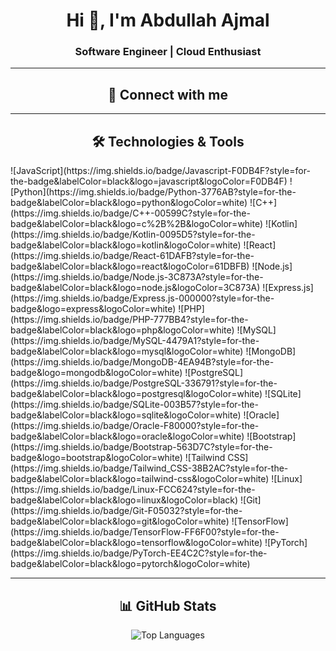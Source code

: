 <h1 align="center">Hi 👋, I'm Abdullah Ajmal</h1>
<h3 align="center">Software Engineer | Cloud Enthusiast</h3>

---

<h2 align="center">🚀 Connect with me</h2>
<p align="center">
  <!-- Add your social media links here -->
</p>

---

<h2 align="center">🛠️ Technologies & Tools</h2>
  ![JavaScript](https://img.shields.io/badge/Javascript-F0DB4F?style=for-the-badge&labelColor=black&logo=javascript&logoColor=F0DB4F)
  ![Python](https://img.shields.io/badge/Python-3776AB?style=for-the-badge&labelColor=black&logo=python&logoColor=white)
  ![C++](https://img.shields.io/badge/C++-00599C?style=for-the-badge&labelColor=black&logo=c%2B%2B&logoColor=white)
  ![Kotlin](https://img.shields.io/badge/Kotlin-0095D5?style=for-the-badge&labelColor=black&logo=kotlin&logoColor=white)
  ![React](https://img.shields.io/badge/React-61DAFB?style=for-the-badge&labelColor=black&logo=react&logoColor=61DBFB)
  ![Node.js](https://img.shields.io/badge/Node.js-3C873A?style=for-the-badge&labelColor=black&logo=node.js&logoColor=3C873A)
  ![Express.js](https://img.shields.io/badge/Express.js-000000?style=for-the-badge&logo=express&logoColor=white)
  ![PHP](https://img.shields.io/badge/PHP-777BB4?style=for-the-badge&labelColor=black&logo=php&logoColor=white)
  ![MySQL](https://img.shields.io/badge/MySQL-4479A1?style=for-the-badge&labelColor=black&logo=mysql&logoColor=white)
  ![MongoDB](https://img.shields.io/badge/MongoDB-4EA94B?style=for-the-badge&logo=mongodb&logoColor=white)
  ![PostgreSQL](https://img.shields.io/badge/PostgreSQL-336791?style=for-the-badge&labelColor=black&logo=postgresql&logoColor=white)
  ![SQLite](https://img.shields.io/badge/SQLite-003B57?style=for-the-badge&labelColor=black&logo=sqlite&logoColor=white)
  ![Oracle](https://img.shields.io/badge/Oracle-F80000?style=for-the-badge&labelColor=black&logo=oracle&logoColor=white)
  ![Bootstrap](https://img.shields.io/badge/Bootstrap-563D7C?style=for-the-badge&logo=bootstrap&logoColor=white)
  ![Tailwind CSS](https://img.shields.io/badge/Tailwind_CSS-38B2AC?style=for-the-badge&labelColor=black&logo=tailwind-css&logoColor=white)
  ![Linux](https://img.shields.io/badge/Linux-FCC624?style=for-the-badge&labelColor=black&logo=linux&logoColor=black)
  ![Git](https://img.shields.io/badge/Git-F05032?style=for-the-badge&labelColor=black&logo=git&logoColor=white)
  ![TensorFlow](https://img.shields.io/badge/TensorFlow-FF6F00?style=for-the-badge&labelColor=black&logo=tensorflow&logoColor=white)
  ![PyTorch](https://img.shields.io/badge/PyTorch-EE4C2C?style=for-the-badge&labelColor=black&logo=pytorch&logoColor=white)

---

<h2 align="center">📊 GitHub Stats</h2>
<p align="center">
  <img src="https://github-readme-stats.vercel.app/api/top-langs?username=imabdullahajmal&show_icons=true&locale=en&layout=compact" alt="Top Languages"/>
</p>
